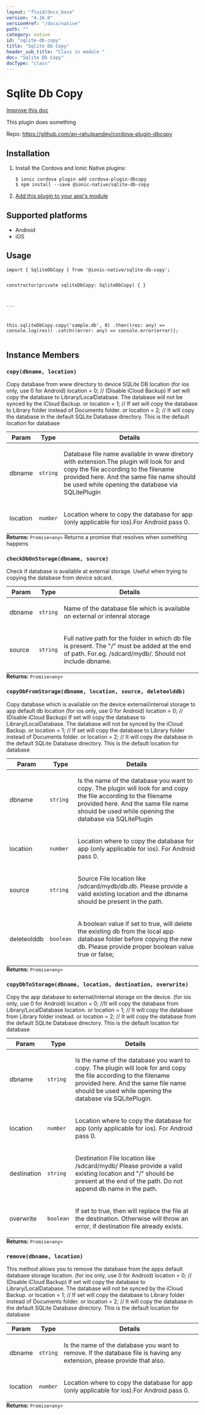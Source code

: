 ```yaml
---
layout: "fluid/docs_base"
version: "4.16.0"
versionHref: "/docs/native"
path: ""
category: native
id: "sqlite-db-copy"
title: "Sqlite Db Copy"
header_sub_title: "Class in module "
doc: "Sqlite Db Copy"
docType: "class"
---
```


<h1 class="api-title">Sqlite Db Copy</h1>

<a class="improve-v2-docs" href="http://github.com/ionic-team/ionic-native/edit/master/src/@ionic-native/plugins/sqlite-db-copy/index.ts#L1">
  Improve this doc
</a>







<p>This plugin does something</p>


<p>Repo:
  <a href="https://github.com/an-rahulpandey/cordova-plugin-dbcopy">
    https://github.com/an-rahulpandey/cordova-plugin-dbcopy
  </a>
</p>


<h2><a class="anchor" name="installation" href="#installation"></a>Installation</h2>
<ol class="installation">
  <li>Install the Cordova and Ionic Native plugins:<br>
    <pre><code class="nohighlight">$ ionic cordova plugin add cordova-plugin-dbcopy
$ npm install --save @ionic-native/sqlite-db-copy
</code></pre>
  </li>
  <li><a href="https://ionicframework.com/docs/native/#Add_Plugins_to_Your_App_Module">Add this plugin to your app's module</a></li>
</ol>



<h2><a class="anchor" name="platforms" href="#platforms"></a>Supported platforms</h2>
<ul>
  <li>Android</li><li>iOS</li>
</ul>






<h2><a class="anchor" name="usage" href="#usage"></a>Usage</h2>
<pre><code class="lang-typescript">import { SqliteDbCopy } from &#39;@ionic-native/sqlite-db-copy&#39;;


constructor(private sqliteDbCopy: SqliteDbCopy) { }

...


this.sqliteDbCopy.copy(&#39;sample.db&#39;, 0)
  .then((res: any) =&gt; console.log(res))
  .catch((error: any) =&gt; console.error(error));
</code></pre>








<h2><a class="anchor" name="instance-members" href="#instance-members"></a>Instance Members</h2>
<h3><a class="anchor" name="copy" href="#copy"></a><code>copy(dbname,&nbsp;location)</code></h3>




Copy database from www directory to device SQLite DB location
(for ios only, use 0 for Android)
location = 0; // (Disable iCloud Backup) If set will copy the database to Library/LocalDatabase. The database will not be synced by the iCloud Backup.
or
location = 1; // If set will copy the database to Library folder instead of Documents folder.
or
location = 2; // It will copy the database in the default SQLite Database directory. This is the default location for database
<table class="table param-table" style="margin:0;">
  <thead>
  <tr>
    <th>Param</th>
    <th>Type</th>
    <th>Details</th>
  </tr>
  </thead>
  <tbody>
  <tr>
    <td>
      dbname</td>
    <td>
      <code>string</code>
    </td>
    <td>
      <p>Database file name available in www diretory with extension.The plugin will look for and copy the file according to the filename provided here. And the same file name should be used while opening the database via SQLitePlugin</p>
</td>
  </tr>
  
  <tr>
    <td>
      location</td>
    <td>
      <code>number</code>
    </td>
    <td>
      <p>Location where to copy the database for app (only applicable for ios).For Android pass 0.</p>
</td>
  </tr>
  </tbody>
</table>

<div class="return-value" markdown="1">
  <i class="icon ion-arrow-return-left"></i>
  <b>Returns:</b> <code>Promise&lt;any&gt;</code> Returns a promise that resolves when something happens
</div><h3><a class="anchor" name="checkDbOnStorage" href="#checkDbOnStorage"></a><code>checkDbOnStorage(dbname,&nbsp;source)</code></h3>




Check if database is available at external storage. Useful when trying to copying the database from device sdcard.
<table class="table param-table" style="margin:0;">
  <thead>
  <tr>
    <th>Param</th>
    <th>Type</th>
    <th>Details</th>
  </tr>
  </thead>
  <tbody>
  <tr>
    <td>
      dbname</td>
    <td>
      <code>string</code>
    </td>
    <td>
      <p>Name of the database file which is available on external or intenral storage</p>
</td>
  </tr>
  
  <tr>
    <td>
      source</td>
    <td>
      <code>string</code>
    </td>
    <td>
      <p>Full native path for the folder in which db file is present. The &quot;/&quot; must be added at the end of path. For.eg. /sdcard/mydb/. Should not include dbname.</p>
</td>
  </tr>
  </tbody>
</table>

<div class="return-value" markdown="1">
  <i class="icon ion-arrow-return-left"></i>
  <b>Returns:</b> <code>Promise&lt;any&gt;</code> 
</div><h3><a class="anchor" name="copyDbFromStorage" href="#copyDbFromStorage"></a><code>copyDbFromStorage(dbname,&nbsp;location,&nbsp;source,&nbsp;deleteolddb)</code></h3>




Copy database which is available on the device external/internal storage to app default db location
(for ios only, use 0 for Android)
location = 0; // (Disable iCloud Backup) If set will copy the database to Library/LocalDatabase. The database will not be synced by the iCloud Backup.
or
location = 1; // If set will copy the database to Library folder instead of Documents folder.
or
location = 2; // It will copy the database in the default SQLite Database directory. This is the default location for database
<table class="table param-table" style="margin:0;">
  <thead>
  <tr>
    <th>Param</th>
    <th>Type</th>
    <th>Details</th>
  </tr>
  </thead>
  <tbody>
  <tr>
    <td>
      dbname</td>
    <td>
      <code>string</code>
    </td>
    <td>
      <p>Is the name of the database you want to copy. The plugin will look for and copy the file according to the filename provided here. And the same file name should be used while opening the database via SQLitePlugin</p>
</td>
  </tr>
  
  <tr>
    <td>
      location</td>
    <td>
      <code>number</code>
    </td>
    <td>
      <p>Location where to copy the database for app (only applicable for ios). For Android pass 0.</p>
</td>
  </tr>
  
  <tr>
    <td>
      source</td>
    <td>
      <code>string</code>
    </td>
    <td>
      <p>Source File location like /sdcard/mydb/db.db. Please provide a valid existing location and the dbname should be present in the path.</p>
</td>
  </tr>
  
  <tr>
    <td>
      deleteolddb</td>
    <td>
      <code>boolean</code>
    </td>
    <td>
      <p>A boolean value if set to true, will delete the existing db from the local app database folder before copying the new db. Please provide proper boolean value true or false;</p>
</td>
  </tr>
  </tbody>
</table>

<div class="return-value" markdown="1">
  <i class="icon ion-arrow-return-left"></i>
  <b>Returns:</b> <code>Promise&lt;any&gt;</code> 
</div><h3><a class="anchor" name="copyDbToStorage" href="#copyDbToStorage"></a><code>copyDbToStorage(dbname,&nbsp;location,&nbsp;destination,&nbsp;overwrite)</code></h3>




Copy the app database to external/internal storage on the device.
(for ios only, use 0 for Android)
location = 0; //It will copy the database from Library/LocalDatabase location.
or
location = 1; // It will copy the database from Library folder instead.
or
location = 2; // It will copy the database from the default SQLite Database directory. This is the default location for database
<table class="table param-table" style="margin:0;">
  <thead>
  <tr>
    <th>Param</th>
    <th>Type</th>
    <th>Details</th>
  </tr>
  </thead>
  <tbody>
  <tr>
    <td>
      dbname</td>
    <td>
      <code>string</code>
    </td>
    <td>
      <p>Is the name of the database you want to copy. The plugin will look for and copy the file according to the filename provided here. And the same file name should be used while opening the database via SQLitePlugin.</p>
</td>
  </tr>
  
  <tr>
    <td>
      location</td>
    <td>
      <code>number</code>
    </td>
    <td>
      <p>Location where to copy the database for app (only applicable for ios). For Android pass 0.</p>
</td>
  </tr>
  
  <tr>
    <td>
      destination</td>
    <td>
      <code>string</code>
    </td>
    <td>
      <p>Destination File location like /sdcard/mydb/ Please provide a valid existing location and &quot;/&quot; should be present at the end of the path. Do not append db name in the path.</p>
</td>
  </tr>
  
  <tr>
    <td>
      overwrite</td>
    <td>
      <code>boolean</code>
    </td>
    <td>
      <p>If set to true, then will replace the file at the destination. Otherwise will throw an error, if destination file already exists.</p>
</td>
  </tr>
  </tbody>
</table>

<div class="return-value" markdown="1">
  <i class="icon ion-arrow-return-left"></i>
  <b>Returns:</b> <code>Promise&lt;any&gt;</code> 
</div><h3><a class="anchor" name="remove" href="#remove"></a><code>remove(dbname,&nbsp;location)</code></h3>




This method allows you to remove the database from the apps default database storage location.
(for ios only, use 0 for Android)
location = 0; // (Disable iCloud Backup) If set will copy the database to Library/LocalDatabase. The database will not be synced by the iCloud Backup.
or
location = 1; // If set will copy the database to Library folder instead of Documents folder.
or
location = 2; // It will copy the database in the default SQLite Database directory. This is the default location for database
<table class="table param-table" style="margin:0;">
  <thead>
  <tr>
    <th>Param</th>
    <th>Type</th>
    <th>Details</th>
  </tr>
  </thead>
  <tbody>
  <tr>
    <td>
      dbname</td>
    <td>
      <code>string</code>
    </td>
    <td>
      <p>Is the name of the database you want to remove. If the database file is having any extension, please provide that also.</p>
</td>
  </tr>
  
  <tr>
    <td>
      location</td>
    <td>
      <code>number</code>
    </td>
    <td>
      <p>Location where to copy the database for app (only applicable for ios).For Android pass 0.</p>
</td>
  </tr>
  </tbody>
</table>

<div class="return-value" markdown="1">
  <i class="icon ion-arrow-return-left"></i>
  <b>Returns:</b> <code>Promise&lt;any&gt;</code> 
</div>





